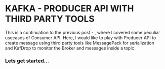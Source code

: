 # KAFKA - PRODUCER API WITH THIRD PARTY TOOLS

<p>
This is a continuation to the previous post - , where I covered some peculiar usecases of Consumer API.
Here, I would like to play with Producer API to create message using third party tools like MessagePack for serialization and KafDrop to monitor the Broker and messages inside a topic
</p>

### Lets get started...

